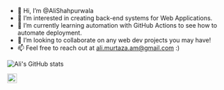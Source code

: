 - 👋 Hi, I’m @AliShahpurwala
- 👀 I’m interested in creating back-end systems for Web Applications.
- 🌱 I’m currently learning automation with GitHub Actions to see how to automate deployment.
- 💞️ I’m looking to collaborate on any web dev projects you may have!
- 📫 Feel free to reach out at ali.murtaza.am@gmail.com :)

<!---
AliShahpurwala/AliShahpurwala is a ✨ special ✨ repository because its `README.md` (this file) appears on your GitHub profile.
You can click the Preview link to take a look at your changes.
--->
![Ali's GitHub stats](https://github-readme-stats.vercel.app/api?username=alishahpurwala&count_private=true&show_icons=true)

<a href="https://www.linkedin.com/in/alishahpurwala/">
  <img align="left" alt="Ali's LinkedIn" width="22px" src="https://raw.githubusercontent.com/peterthehan/peterthehan/master/assets/linkedin.svg" />
</a>
